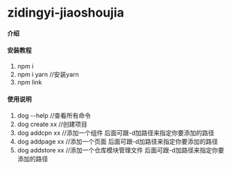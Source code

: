 # zidingyi-jiaoshoujia

#### 介绍



#### 安装教程

1.  npm i
2.  npm i yarn //安装yarn 
3.  npm link

#### 使用说明

1.  dog --help //查看所有命令
2.  dog create xx //创建项目
3.  dog addcpn xx //添加一个组件 后面可跟-d加路径来指定你要添加的路径
4.  dog addpage xx //添加一个页面 后面可跟-d加路径来指定你要添加的路径
5.  dog addstore xx //添加一个仓库模块管理文件 后面可跟-d加路径来指定你要添加的路径



